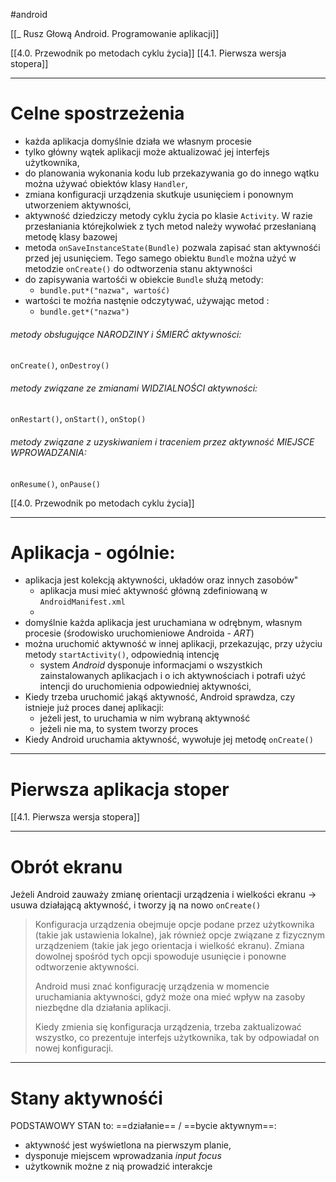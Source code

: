 #android 

[[_ Rusz Głową Android. Programowanie aplikacji]]

[[4.0. Przewodnik po metodach cyklu życia]]
[[4.1. Pierwsza wersja stopera]]







-------
# Celne spostrzeżenia
- każda aplikacja domyślnie działa we własnym procesie
- tylko główny wątek aplikacji może aktualizować jej  interfejs użytkownika,
- do planowania wykonania kodu lub przekazywania go do innego wątku można używać obiektów klasy `Handler`,
- zmiana konfiguracji urządzenia skutkuje usunięciem i ponownym utworzeniem aktywności,
- aktywność dziedziczy metody cyklu życia po klasie `Activity`. W razie przesłaniania którejkolwiek z tych metod należy wywołać przesłanianą metodę klasy bazowej
- metoda `onSaveInstanceState(Bundle)` pozwala zapisać stan aktywnośći przed jej usunięciem. Tego samego obiektu `Bundle` można użyć w metodzie `onCreate()` do odtworzenia stanu aktywności
- do zapisywania wartośći w obiekcie `Bundle` służą metody:
	- `bundle.put*("nazwa", wartość)`
- wartości te możńa nastęnie odczytywać, używając metod :
	- `bundle.get*("nazwa")`


###### metody obsługujące NARODZINY i ŚMIERĆ aktywności:
`onCreate()`, `onDestroy()`

###### metody związane ze zmianami WIDZIALNOŚCI aktywności:
`onRestart()`, `onStart()`, `onStop()`

###### metody związane z uzyskiwaniem i traceniem przez aktywność MIEJSCE WPROWADZANIA:
`onResume()`, `onPause()`

[[4.0. Przewodnik po metodach cyklu życia]]

----

# Aplikacja - ogólnie:
- aplikacja jest kolekcją aktywności, układów oraz innych zasobów"
	- aplikacja musi mieć aktywność główną zdefiniowaną w `AndroidManifest.xml`
	- 
- domyślnie każda aplikacja jest uruchamiana w odrębnym, własnym procesie (środowisko uruchomieniowe Androida - *ART*)
- można uruchomić aktywność w innej aplikacji, przekazując, przy użyciu metody `startActivity()`, odpowiednią intencję
	- system *Android* dysponuje informacjami o wszystkich zainstalowanych aplikacjach i o ich aktywnościach i potrafi użyć intencji do uruchomienia odpowiedniej aktywności,
- Kiedy trzeba uruchomić jakąś aktywność, Android sprawdza, czy istnieje już proces danej aplikacji:
	- jeżeli jest, to uruchamia w nim wybraną aktywność
	- jeżeli nie ma, to system tworzy proces
- Kiedy Android uruchamia aktywność, wywołuje jej metodę `onCreate()`

---
# Pierwsza aplikacja stoper
[[4.1. Pierwsza wersja stopera]]


--------
# Obrót ekranu
Jeżeli Android zauważy zmianę orientacji urządzenia i wielkości ekranu -> usuwa działającą aktywność, i tworzy ją na nowo `onCreate()`

> Konfiguracja urządzenia obejmuje opcje podane przez użytkownika (takie jak ustawienia lokalne), jak również opcje związane z fizycznym urządzeniem (takie jak jego orientacja i wielkość ekranu). Zmiana dowolnej spośród tych opcji spowoduje usunięcie i ponowne odtworzenie aktywności.
> 
> Android musi znać konfigurację urządzenia w momencie uruchamiania aktywności, gdyż może ona mieć wpływ na zasoby niezbędne dla działania aplikacji.
> 
> Kiedy zmienia się konfiguracja urządzenia, trzeba zaktualizować wszystko, co prezentuje interfejs użytkownika, tak by odpowiadał on nowej konfiguracji.

---------
# Stany aktywnośći

PODSTAWOWY STAN to: ==działanie== / ==bycie aktywnym==:
- aktywność jest wyświetlona na pierwszym planie,
- dysponuje miejscem wprowadzania *input focus*
- użytkownik możne z nią prowadzić interakcje




